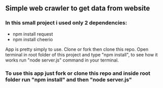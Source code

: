 ## Simple web crawler to get data from website

### In this small project i used only 2 dependencies:

- npm install request
- npm install cheerio

App is pretty simply to use. Clone or fork then clone this repo. Open terminal in root folder of this project and type "npm install", to see how it works run "node server.js" command in your terminal.

### To use this app just fork or clone this repo and inside root folder run "npm install" and then "node server.js"
